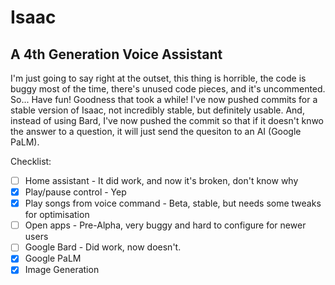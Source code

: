 # Isaac
## A 4th Generation Voice Assistant
I'm just going to say right at the outset, this thing is horrible, the code is buggy most of the time, there's unused code pieces, and it's uncommented. So... Have fun!
Goodness that took a while! I've now pushed commits for a stable version of Isaac, not incredibly stable, but definitely usable. And, instead of using Bard, I've now pushed the commit so that if it doesn't knwo the answer to a question, it will just send the quesiton to an AI (Google PaLM).

Checklist:
- [ ] Home assistant - It did work, and now it's broken, don't know why
- [x] Play/pause control - Yep
- [x] Play songs from voice command - Beta, stable, but needs some tweaks for optimisation
- [ ] Open apps - Pre-Alpha, very buggy and hard to configure for newer users
- [ ] Google Bard - Did work, now doesn't.
- [x] Google PaLM
- [x] Image Generation 
